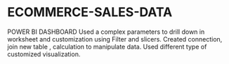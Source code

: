 # ECOMMERCE-SALES-DATA 
POWER BI DASHBOARD 
Used a complex parameters to drill down in worksheet and customization using Filter and slicers.
Created connection, join new table , calculation to manipulate data.
Used different type of  customized visualization.
